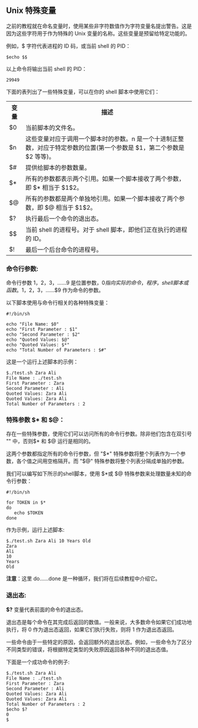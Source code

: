 ## Unix 特殊变量

之前的教程就在命名变量时，使用某些非字符数值作为字符变量名提出警告。这是因为这些字符用于作为特殊的 Unix 变量的名称。这些变量是预留给特定功能的。

例如，$ 字符代表进程的 ID 码，或当前 shell 的 PID：

    $echo $$

以上命令将输出当前 shell 的 PID：

    29949

下面的表列出了一些特殊变量，可以在你的 shell 脚本中使用它们：
<table>
<tr>
<th>变量</th>
<th>描述</th>
</tr>
<tr>
<td>$0</td>
<td>当前脚本的文件名。</td>
</tr>
<tr>
<td>$n</td>
<td>这些变量对应于调用一个脚本时的参数。n 是一个十进制正整数，对应于特定参数的位置(第一个参数是 $1，第二个参数是 $2 等等)。</td>
</tr>
<tr>
<td>$#</td>
<td>提供给脚本的参数数量。</td>
</tr>
<tr>
<td>$*</td>
<td>所有的参数都表示两个引用。如果一个脚本接收了两个参数，即 $* 相当于 $1$2。</td>
</tr>
<tr>
<td>$@</td>
<td>所有的参数都是两个单独地引用。如果一个脚本接收了两个参数，即 $@ 相当于 $1$2。</td>
</tr>
<tr>
<td>$?</td>
<td>执行最后一个命令的退出态。</td>
</tr>
<tr>
<td>$$</td>
<td>当前 shell 的进程号。对于 shell 脚本，即他们正在执行的进程的 ID。</td>
</tr>
<tr>
<td>$!</td>
<td>最后一个后台命令的进程号。</td>
</tr>
</table>

### 命令行参数:

命令行参数 $1，$2，$3，……$9 是位置参数，$0 指向实际的命令，程序，shell 脚本或函数。$1，$2，$3，……$9 作为命令的参数。

以下脚本使用与命令行相关的各种特殊变量：

    #!/bin/sh
    
    echo "File Name: $0"
    echo "First Parameter : $1"
    echo "Second Parameter : $2"
    echo "Quoted Values: $@"
    echo "Quoted Values: $*"
    echo "Total Number of Parameters : $#"

这是一个运行上述脚本的示例：

    $./test.sh Zara Ali
    File Name : ./test.sh
    First Parameter : Zara
    Second Parameter : Ali
    Quoted Values: Zara Ali
    Quoted Values: Zara Ali
    Total Number of Parameters : 2

### 特殊参数 $* 和 $@：

存在一些特殊参数，使用它们可以访问所有的命令行参数。除非他们包含在双引号 "" 中，否则$* 和 $@ 运行是相同的。

这两个参数都指定所有的命令行参数，但 "$*" 特殊参数将整个列表作为一个参数，各个值之间用空格隔开。而 "$@" 特殊参数将整个列表分隔成单独的参数。

我们可以编写如下所示的shell脚本，使用 $*或 $@ 特殊参数来处理数量未知的命令行参数：

    #!/bin/sh
    
    for TOKEN in $*
    do
       echo $TOKEN
    done

作为示例，运行上述脚本:

    $./test.sh Zara Ali 10 Years Old
    Zara
    Ali
    10
    Years
    Old

**注意**：这里 do……done 是一种循环，我们将在后续教程中介绍它。

### 退出态:

**$?** 变量代表前面的命令的退出态。

退出态是每个命令在其完成后返回的数值。一般来说，大多数命令如果它们成功地执行，将 0 作为退出态返回，如果它们执行失败，则将 1 作为退出态返回。

一些命令由于一些特定的原因，会返回额外的退出状态。例如，一些命令为了区分不同类型的错误，将根据特定类型的失败原因返回各种不同的退出态值。

下面是一个成功命令的例子:

    $./test.sh Zara Ali
    File Name : ./test.sh
    First Parameter : Zara
    Second Parameter : Ali
    Quoted Values: Zara Ali
    Quoted Values: Zara Ali
    Total Number of Parameters : 2
    $echo $?
    0
    $
